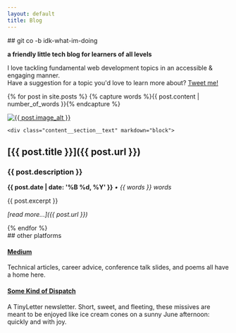 ```yaml
---
layout: default
title: Blog
---
```

<div class="align-center" markdown="block">
## git co -b idk-what-im-doing

__a friendly little tech blog for learners of all levels__

I love tackling fundamental web development topics in an accessible & engaging manner.
<br>
Have a suggestion for a topic you'd love to learn more about? [Tweet me!](https://twitter.com/mariechatfield)
</div>

{% for post in site.posts %}
  {% capture words %}{{ post.content | number_of_words }}{% endcapture %}
  <!-- {% capture minutes %}{{ post.content | reading_time }}{% endcapture %} -->

  <div class="content__section">
    <div class="content__section__media">
      <a href="{{ post.url }}">
        <img class="content__section__image" src="{{ post.image }}" alt="{{ post.image_alt }}">
        </a>
    </div>

    <div class="content__section__text" markdown="block">
## [{{ post.title }}]({{ post.url }})
### {{ post.description }}
__{{ post.date | date: '%B %d, %Y'  }}__
_&#8226; {{ words }} words_
<!-- &#8226; {{ minutes }} minute read_ -->
        
{{ post.excerpt }}

_[read more...]({{ post.url }})_      
</div>
  </div>
{% endfor %}

<div class="spacer--xl"></div>

<div class="align-center" markdown="block">
## other platforms

#### [Medium](https://medium.com/@mariechatfield)

Technical articles, career advice, conference talk slides, and poems all have a home here.

#### [Some Kind of Dispatch](http://tinyletter.com/mariechatfield)

A TinyLetter newsletter. Short, sweet, and fleeting, these missives are meant to be enjoyed like ice cream cones on a sunny June afternoon: quickly and with joy.